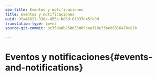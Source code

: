 ```yaml
---
seo-title: Eventos y notificaciones
title: Eventos y notificaciones
uuid: 9fa40621-338a-455e-b86d-81837d45fe0d
translation-type: tm+mt
source-git-commit: bc35da8b258056809ceaf18e33bed631047bc81b

---
```



# Eventos y notificaciones{#events-and-notifications}

